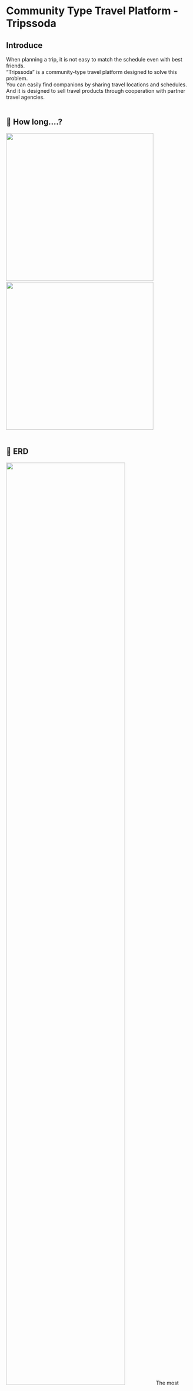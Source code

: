 # Community Type Travel Platform - Tripssoda

## Introduce
When planning a trip, it is not easy to match the schedule even with best friends.<br>
“Tripssoda” is a community-type travel platform designed to solve this problem.<br> 
You can easily find companions by sharing travel locations and schedules.<br> 
And it is designed to sell travel products through cooperation with partner travel agencies.<br>
<br>

## 📆 How long....?
<img src="https://user-images.githubusercontent.com/100552631/225850858-aa9624c3-2da9-40e5-be0a-74b5cc8beea0.png" width="400"/>&nbsp;&nbsp;&nbsp;<img src="https://user-images.githubusercontent.com/100552631/225851094-3a7f5db2-7ccd-4465-8de6-bda485dfb158.png" width="400"/><br>
<br>

## 📄 ERD
<img src="https://user-images.githubusercontent.com/87851820/188594322-ace0acb7-52f0-4aaa-9952-0917d7bc13a2.png" width="80%"/>
The most prepared part before starting the project was the ERD design.<br>
We took a modeling class for better design, and also recruited and conducted a separate study.<br>
<br>

core module | count
---|---|
User & Partner|13
Travel Product|6
Community Board|6
Admin Integration Board|5
Payment & Reservation|4
User Rights|5
Code Table|7
Table for analysis|4
etc|9
**Total**|**59**


<br>

## Main Function
* Kakao Login API
* My Page
* Community Board
* Partner Entry Application
* Partner Product Register
* Partner Management
* Product Management
* KG Inicis & Kakao Pay Payment
* Admin Integration Board

<br>

## ⚙️ Development Environment
<img src="https://user-images.githubusercontent.com/87851820/188607510-d3b4023c-bc29-47e8-9840-8b4f721d1d41.png" width="80%"/>
<br>

## 📈 Project Analysis
Language|File|Whitespace|Command|Code|Percentage
---|---|---|---|---|---|
Java|161|3,002|596|10,966|42.86%
JSP|68|1,003|703|6,555|25.62%
CSS|60|533|367|3,729|14.57%
Javascript|19|368|258|2,044|7.99%
Query|26|193|58|1,729|6.75%
etc|10|65|53|565|2.21%
SUM|344|5,164|2,035|25,588|100%

* Excluding API, only purely written code was included.
<br>

## 👨‍💻Team Members
[Neung Gwon, 권능](https://github.com/darren-gwon) | darren.gwon@gmail.com<br>
[Eunhye Kang, 강은혜](https://github.com/ReneeKang) | gracekang61@naver.com<br>
[Jiwon Kim, 김지원](https://github.com/g1mzee) | gimzee@naver.com<br>
[Yunki Kim, 김윤기](https://github.com/Reprisal123123) | kezy@daum.net<br>
[Hyunwoo Seo, 서현우](https://github.com/Robert0623) | tone8943@gmail.com<br>
<br>
